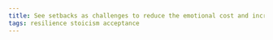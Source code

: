```yaml
---
title: See setbacks as challenges to reduce the emotional cost and increase your chances of finding a workaround.
tags: resilience stoicism acceptance
---
```

